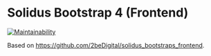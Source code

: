 # Solidus Bootstrap 4 (Frontend)

[![Maintainability](https://api.codeclimate.com/v1/badges/1b6d47389ba3416cb143/maintainability)](https://codeclimate.com/github/rickythefox/solidus_bootstrap_4_frontend/maintainability)

Based on https://github.com/2beDigital/solidus_bootstraps_frontend.
